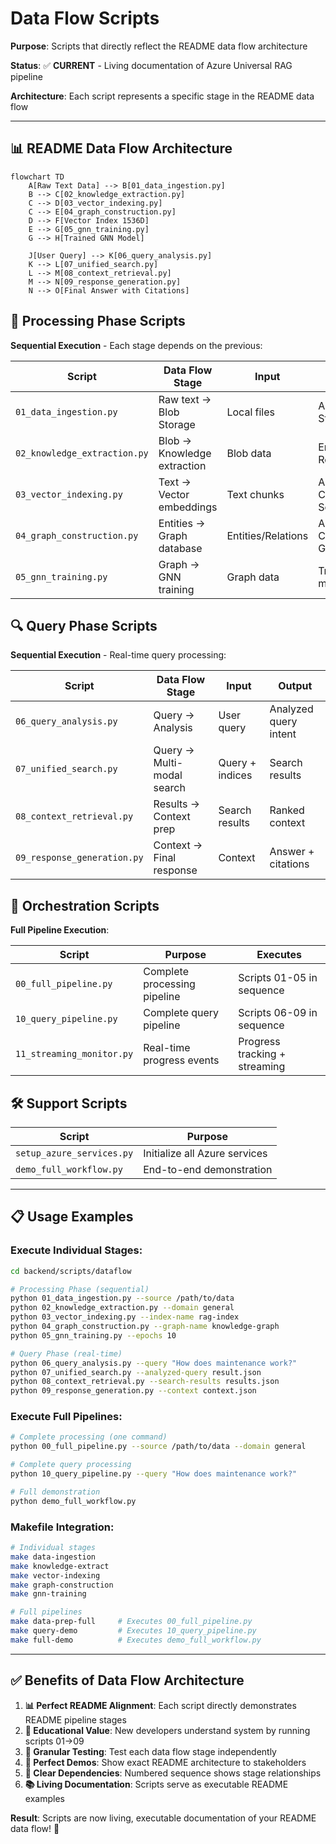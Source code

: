 # Data Flow Scripts

**Purpose**: Scripts that directly reflect the README data flow architecture

**Status**: ✅ **CURRENT** - Living documentation of Azure Universal RAG pipeline

**Architecture**: Each script represents a specific stage in the README data flow

---

## 📊 **README Data Flow Architecture**

```mermaid
flowchart TD
    A[Raw Text Data] --> B[01_data_ingestion.py]
    B --> C[02_knowledge_extraction.py]
    C --> D[03_vector_indexing.py]
    C --> E[04_graph_construction.py]
    D --> F[Vector Index 1536D]
    E --> G[05_gnn_training.py]
    G --> H[Trained GNN Model]
    
    J[User Query] --> K[06_query_analysis.py]
    K --> L[07_unified_search.py]
    L --> M[08_context_retrieval.py]
    M --> N[09_response_generation.py]
    N --> O[Final Answer with Citations]
```

## 🔄 **Processing Phase Scripts**

**Sequential Execution** - Each stage depends on the previous:

| Script | Data Flow Stage | Input | Output |
|--------|----------------|-------|---------|
| `01_data_ingestion.py` | Raw text → Blob Storage | Local files | Azure Blob Storage |
| `02_knowledge_extraction.py` | Blob → Knowledge extraction | Blob data | Entities & Relationships |
| `03_vector_indexing.py` | Text → Vector embeddings | Text chunks | Azure Cognitive Search index |
| `04_graph_construction.py` | Entities → Graph database | Entities/Relations | Azure Cosmos DB Gremlin |
| `05_gnn_training.py` | Graph → GNN training | Graph data | Trained GNN model |

## 🔍 **Query Phase Scripts**

**Sequential Execution** - Real-time query processing:

| Script | Data Flow Stage | Input | Output |
|--------|----------------|-------|---------|
| `06_query_analysis.py` | Query → Analysis | User query | Analyzed query intent |
| `07_unified_search.py` | Query → Multi-modal search | Query + indices | Search results |
| `08_context_retrieval.py` | Results → Context prep | Search results | Ranked context |
| `09_response_generation.py` | Context → Final response | Context | Answer + citations |

## 🚀 **Orchestration Scripts**

**Full Pipeline Execution**:

| Script | Purpose | Executes |
|--------|---------|----------|
| `00_full_pipeline.py` | Complete processing pipeline | Scripts 01-05 in sequence |
| `10_query_pipeline.py` | Complete query pipeline | Scripts 06-09 in sequence |
| `11_streaming_monitor.py` | Real-time progress events | Progress tracking + streaming |

## 🛠️ **Support Scripts**

| Script | Purpose |
|--------|---------|
| `setup_azure_services.py` | Initialize all Azure services |
| `demo_full_workflow.py` | End-to-end demonstration |

---

## 📋 **Usage Examples**

### **Execute Individual Stages**:
```bash
cd backend/scripts/dataflow

# Processing Phase (sequential)
python 01_data_ingestion.py --source /path/to/data
python 02_knowledge_extraction.py --domain general
python 03_vector_indexing.py --index-name rag-index
python 04_graph_construction.py --graph-name knowledge-graph
python 05_gnn_training.py --epochs 10

# Query Phase (real-time)
python 06_query_analysis.py --query "How does maintenance work?"
python 07_unified_search.py --analyzed-query result.json
python 08_context_retrieval.py --search-results results.json
python 09_response_generation.py --context context.json
```

### **Execute Full Pipelines**:
```bash
# Complete processing (one command)
python 00_full_pipeline.py --source /path/to/data --domain general

# Complete query processing
python 10_query_pipeline.py --query "How does maintenance work?"

# Full demonstration
python demo_full_workflow.py
```

### **Makefile Integration**:
```bash
# Individual stages  
make data-ingestion
make knowledge-extract
make vector-indexing
make graph-construction
make gnn-training

# Full pipelines
make data-prep-full     # Executes 00_full_pipeline.py
make query-demo         # Executes 10_query_pipeline.py
make full-demo          # Executes demo_full_workflow.py
```

---

## ✅ **Benefits of Data Flow Architecture**

1. **📊 Perfect README Alignment**: Each script directly demonstrates README pipeline stages
2. **🎯 Educational Value**: New developers understand system by running scripts 01→09
3. **🧪 Granular Testing**: Test each data flow stage independently
4. **🚀 Perfect Demos**: Show exact README architecture to stakeholders
5. **🔄 Clear Dependencies**: Numbered sequence shows stage relationships
6. **📚 Living Documentation**: Scripts serve as executable README examples

**Result**: Scripts are now living, executable documentation of your README data flow! 🎉